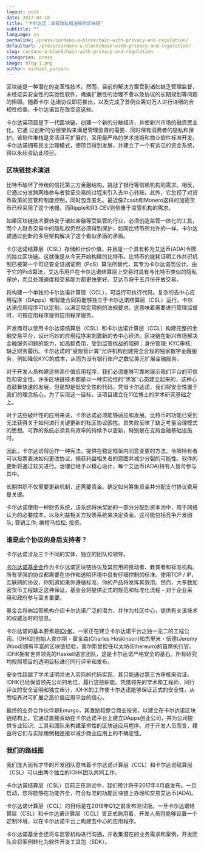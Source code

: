 ```yaml
---
layout: post
date: 2017-04-18
title: "卡尔达诺：具有隐私和法规的区块链"
subtitle: ""
language: cn
permalink: /press/cardano-a-blockchain-with-privacy-and-regulation/
defaulturl: /press/cardano-a-blockchain-with-privacy-and-regulation/
slug: cardano-a-blockchain-with-privacy-and-regulation
categories: press
image: blog-1.png
author: michael_parsons
---
```


区块链是一种潜在的变革性技术。然而，目前的解决方案受到诸如缺乏管理监督，未经证实安全性的实验性软件，瘫痪扩展性的治理不善以及协议的长期规划等问题的阻碍。随着卡尔 达诺协议即将推出，以及完成了首例众筹对万人进行详细的合规性检查，卡尔达诺旨在改变这这些。

卡尔达诺项目是下一代區块链，创建一个新的分散经济，并使新兴市场的融资民主化。它通 过创新的分层架构来满足管理监督的需要，同时保有消费者的隐私和保护。该软件堆栈是灵活且可扩展的，采用最严格的学术技術和商业软件标准开发。卡尔达诺拥有民主治理模式，使项目得到发展，并建立了一个有远见的资金系统，得以永续资助此项目<!--break-->。

### 区块链技术演进

比特币破坏了传统的信托第三方金融结构，挑战了银行等信赖机构的需求。相反，它通过分发跨网络参与者验证交易的过程来引入去中心转账。此外，它忽视了对货币政策的监管和制度控制，同时包含匿名。最近像Zcash和Monero这样的加密货币已经采用了这个地幔，而Ripple和R3 CEV则侧重于监管机构的需求。

如果区块链技术要转变于诸如金融等受监管的行业，必须创造监管一体化的工具，而个人财务交易中的隐私权仍然必须得到保护，如同比特币所允许的一样。卡尔达诺通过创新的多层架构解决了这个看似矛盾的矛盾。

卡尔达诺结算层（CSL）存储和计价价值，并且是一个具有称为艾达币(ADA)令牌的独立区块链。这就像是从今天开始构建的比特币。比特币的能耗证明工作共识机制已被第一个可证安全证据证明（PoS）算法所替代，其专为卡尔达诺而设计。由于它的PoS算法，艾达币用户在卡尔达诺结算层上交易时具有与比特币类似的隐私保护，而且处理速度和交易能力都更快更好。艾达币将于五月份开放交易。

将构建一个单独的卡尔达诺计算层（CCL），可运行可执行代码。复杂的去中心应用程序（DApps）和智能合同将能够独立于卡尔达诺结算层（CSL）运行。卡尔达诺应用程序可以定制，以满足特定用例的法规要求。这意味着需要进行管理监督时，可按应用程序提供应用程序服务。

开发商可以使用卡尔达诺结算层（CSL）和卡尔达诺计算层（CCL）构建完整的金融交易平台，设计巧妙的应用程序来刺激新的去中心经济。区块链在新兴市场解决金融服务问题的能力，如高额费用，受到监管挑战的阻碍：身份管理; KYC审核; 缺乏财务履历。卡尔达诺的“受规管计算”允许机构创建完全合规的独家数字金融服务，例如降低KYC的成本，从而为没有银行账户之数亿美元扩展金融服务。

对于开发人员构建这些高价值应用程序，我们必须能够可靠地展示我们平台的可信性和安全性。许多区块链技术都是以一种实验性的“黑客”心态建立起来的，这种心态鼓舞快速的发展，但是却是低安全性的代码。凭借卡尔达诺，我们将安全性置于我们的理念核心。为了实现这一目标，该项目建立在11位博士的学术研究基础之上。

对于这些破坏性的应用来说，卡尔达诺必须能够适应和发展。比特币的功能已受到无法获得关于如何进行关键更新的社区协议困扰。其失败反映了缺乏考量治理模式的思想。可靠的系统必须具有效率的持续予以更新，特别是在支持金融基础设施时。
 
因此，卡尔达诺将运作一种宪法，提供在稳定框架内同意变更的方法。令牌持有者可以投票表决如何更改协议，捕获利益相关者的意图并减少分裂的可能性。软件的更新将通过软叉进行。治理已经予以精心设计，每个艾达币(ADA)持有人皆可参与其中。
 
长期供职不仅需要更新机制，还需要资金。确定如何筹集资金并分配支付协议费用是关键。
 
卡尔达诺使用一种财务系统，该系统将块奖励的一部分分配到资本池中，用于网络认为的必要成本，以及利益相关方投票系统来决定资金。这可能包括竞争开发团队; 营销工作; 编程马拉松; 投资。

### 谁是此个协议的身后支持者？

卡尔达诺涉及三个不同的实体，独立的团队和领导。

[卡尔达诺基金会](http://cardanofoundation.org)作为卡尔达诺区块链协议及其应用的推动者、教育者和标准机构。所有坚强的协议都需要在协作和透明环境中具有仔细控制的标准。使用TCP / IP，互联网的协议，你知道如果你遵循标准，你的产品将发挥其效用。然而，大多数加密货币工程缺乏这种保证。基金会将提供正式的规范和标准化流程 - 对于企业采用和政府参与至关重要。
 
基金会将向监管机构介绍卡尔达诺广泛的潜力，并作为社区中心，提供有关该技术的权威及时的信息。

卡尔达诺的基本要素是[IOHK](http://iohk.io)，一家正在建立卡尔达诺平台之独一无二的工程公司。IOHK的创始人查尔斯・霍金森(Charles Hoskinson)和杰里米・伍德(Jeremy Wood)拥有丰富的区块链经验，查尔斯曾担任以太坊(Ethereum)的首席执行官。 IOHK拥有世界领先的Haskell语言团队，这是卡尔达诺严格安全的基石。所有研究均按照项目的透明目标进行同行评审和发布。
 
安全性超越了学术证明并进入实际的代码实现，其只能通过第三方审核来验证。 IOHK已经保留领先公司的地位，履行这些职能。凭借领先的学术和工程师，同行评议的安全证明和独立审计，IOHK的工作使卡尔达诺能够保证正式的安全性，从而培养对可扩展之高价值应用平台的信心。
 
最终的业务合作伙伴是Emurgo，其激励和整合商业投资，以建立在卡尔达诺区块链结构上。它通过直接资助在卡尔达诺平台上建立DApps创业公司，并为公司提供专业知识、工具和团队来构建革命性的区块链应用程序。对于开发人员而言，藉由将它们与实际用例相连接以减少商业应用上的不确定性。

### 我们的路线图

我们庞大而有才华的开发团队意味着卡尔达诺计算层（CCL）和卡尔达诺结算层（CSL）可以由两个独立的IOHK团队共同工作。
 
卡尔达诺结算层（CSL）目前正在测试中，我们预计将于2017年4月底发布。一旦启动，您将能够在功能齐全，符合标准的功能区块链上办理和交易艾达币(ADA)。

卡尔达诺计算层（CCL）的目标是在2018年Q1之前发布测试版。一旦卡尔达诺结算层（CSL）和卡尔达诺计算层（CCL）皆正式启用着，开发人员将能够设置一个定制环境，以在卡尔达诺平台上构建去中心的应用程序。
 
卡尔达诺基金会还将与监管机构进行沟通，并收集潜在的业务需求和案例，开发团队会将案例转化为软件开发工具包（SDK）。
